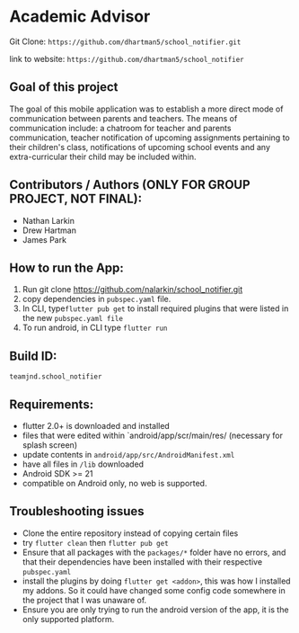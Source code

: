 # Academic Advisor 


Git Clone: `https://github.com/dhartman5/school_notifier.git`

link to website: `https://github.com/dhartman5/school_notifier`

## Goal of this project

 The goal of this mobile application was to establish a more direct mode of communication between parents and teachers. The means of communication include: a chatroom for teacher and parents communication, teacher notification of upcoming assignments pertaining to their children's class, notifications of upcoming school events and any extra-curricular their child may be included within. 

## Contributors / Authors (ONLY FOR GROUP PROJECT, NOT FINAL):

* Nathan Larkin
* Drew Hartman
* James Park

## How to run the App:

1. Run git clone https://github.com/nalarkin/school_notifier.git
2. copy dependencies in `pubspec.yaml` file.
3. In CLI, type`flutter pub get` to install required plugins that were listed in the new `pubspec.yaml file`
4. To run android, in CLI type `flutter run`

## Build ID: 

`teamjnd.school_notifier`

## Requirements:

* flutter 2.0+ is downloaded and installed
* files that were edited within `android/app/scr/main/res/  (necessary for splash screen)
* update contents in `android/app/src/AndroidManifest.xml`
* have all files in `/lib` downloaded
* Android SDK >= 21
* compatible on Android only, no web is supported.

## Troubleshooting issues

* Clone the entire repository instead of copying certain files
* try `flutter clean` then `flutter pub get`
* Ensure that all packages with the `packages/*` folder have no errors, and that their dependencies have been installed with their respective `pubspec.yaml`
* install the plugins by doing `flutter get <addon>`, this was how I installed my addons. So it could have changed some config code somewhere in the project that I was unaware of.
* Ensure you are only trying to run the android version of the app, it is the only supported platform.

